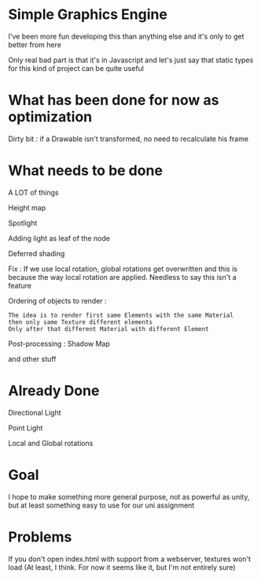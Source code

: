 # Simple Graphics Engine

I've been more fun developing this than anything else and it's only to get better from here

Only real bad part is that it's in Javascript and let's just say that static types for this kind of project can be quite useful

# What has been done for now as optimization

Dirty bit : if a Drawable isn't transformed, no need to recalculate his frame



# What needs to be done

A LOT of things

Height map

Spotlight

Adding light as leaf of the node

Deferred shading

Fix : If we use local rotation, global rotations get overwritten and this is because the way local rotation are applied. Needless to say this isn't a feature

Ordering of objects to render : 
    
    The idea is to render first same Elements with the same Material
    then only same Texture different elements
    Only after that different Material with different Element
    
 
 Post-processing : Shadow Map
 
 and other stuff

# Already Done
 
 Directional Light 
 
 Point Light

 Local and Global rotations
 

# Goal
 
 I hope to make something more general purpose, not as powerful as unity, but at least something easy to use for our uni assignment
 
 # Problems
 
 If you don't open index.html with support from a webserver, textures won't load (At least, I think. For now it seems like it, but I'm not entirely sure)

